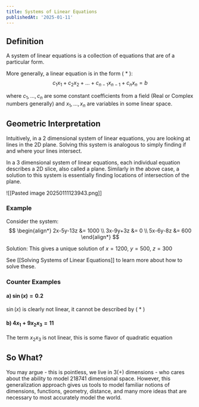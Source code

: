 ```yaml
---
title: Systems of Linear Equations
publishedAt: '2025-01-11'
---
```


## Definition
A system of linear equations is a collection of equations that are of a particular form.

More generally, a linear equation is in the form ( * ):
$$
c_1x_1 + c_2x_2 + \dots + c_{n-1}x_{n-1} + c_nx_n = b
$$

where $c_1, \dots, c_n$ are some constant coefficients from a field (Real or Complex numbers generally) and $x_1, \dots, x_n$ are variables in some linear space.

## Geometric Interpretation
Intuitively, in a 2 dimensional system of linear equations, you are looking at lines in the 2D plane. Solving this system is analogous to simply finding if and where your lines intersect.

In a 3 dimensional system of linear equations, each individual equation describes a 2D slice, also called a plane. Similarly in the above case, a solution to this system is essentially finding locations of intersection of the plane. 

![[Pasted image 20250111123943.png]]

### Example
Consider the system:
$$
\begin{align*}
2x-5y-13z &= 1000 \\
3x-9y+3z &= 0 \\
5x-6y-8z &= 600
\end{align*}
$$

Solution: This gives a unique solution of $x=1200$, $y=500$, $z=300$

See [[Solving Systems of Linear Equations]] to learn more about how to solve these.

### Counter Examples
#### a) $\sin(x) = 0.2$ 
$\sin(x)$ is clearly not linear, it cannot be described by ( * )

#### b) $4x_1 + 9x_2x_3=11$
The term $x_2x_3$ is not linear, this is some flavor of quadratic equation

## So What?
You may argue - this is pointless, we live in 3(+) dimensions - who cares about the ability to model 218741 dimensional space. However, this generalization approach gives us tools to model familiar notions of dimensions, functions, geometry, distance, and many more ideas that are necessary to most accurately model the world.